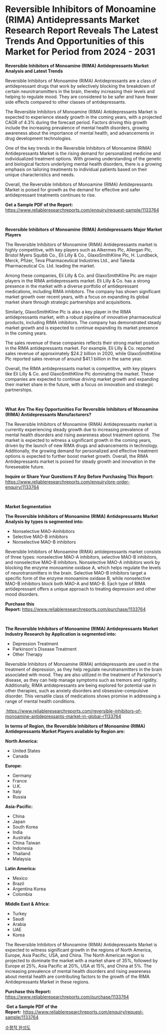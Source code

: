 <p><h1>Reversible Inhibitors of Monoamine (RIMA) Antidepressants Market Research Report Reveals The Latest Trends And Opportunities of this Market for Period from 2024 - 2031</h1></p><p><strong>Reversible Inhibitors of Monoamine (RIMA) Antidepressants Market Analysis and Latest Trends</strong></p>
<p><p>Reversible Inhibitors of Monoamine (RIMA) Antidepressants are a class of antidepressant drugs that work by selectively blocking the breakdown of certain neurotransmitters in the brain, thereby increasing their levels and helping to regulate mood. They are considered to be safer and have fewer side effects compared to other classes of antidepressants.</p><p>The Reversible Inhibitors of Monoamine (RIMA) Antidepressants Market is expected to experience steady growth in the coming years, with a projected CAGR of 4.3% during the forecast period. Factors driving this growth include the increasing prevalence of mental health disorders, growing awareness about the importance of mental health, and advancements in drug development technologies.</p><p>One of the key trends in the Reversible Inhibitors of Monoamine (RIMA) Antidepressants Market is the rising demand for personalized medicine and individualized treatment options. With growing understanding of the genetic and biological factors underlying mental health disorders, there is a growing emphasis on tailoring treatments to individual patients based on their unique characteristics and needs.</p><p>Overall, the Reversible Inhibitors of Monoamine (RIMA) Antidepressants Market is poised for growth as the demand for effective and safer antidepressant treatments continues to rise.</p></p>
<p><strong>Get a Sample PDF of the Report:&nbsp;</strong> <a href="https://www.reliableresearchreports.com/enquiry/request-sample/1133764">https://www.reliableresearchreports.com/enquiry/request-sample/1133764</a></p>
<p>&nbsp;</p>
<p><strong>Reversible Inhibitors of Monoamine (RIMA) Antidepressants Major Market Players</strong></p>
<p><p>The Reversible Inhibitors of Monoamine (RIMA) Antidepressants market is highly competitive, with key players such as Alkermes Plc, Allergan Plc, Bristol Myers Squibb Co., Eli Lilly & Co., GlaxoSmithKline Plc, H. Lundbeck, Merck, Pfizer, Teva Pharmaceutical Industries Ltd., and Takeda Pharmaceutical Co. Ltd. leading the market.</p><p>Among these companies, Eli Lilly & Co. and GlaxoSmithKline Plc are major players in the RIMA antidepressants market. Eli Lilly & Co. has a strong presence in the market with a diverse portfolio of antidepressant medications, including RIMA inhibitors. The company has shown significant market growth over recent years, with a focus on expanding its global market share through strategic partnerships and acquisitions.</p><p>Similarly, GlaxoSmithKline Plc is also a key player in the RIMA antidepressants market, with a robust pipeline of innovative pharmaceutical products, including RIMA inhibitors. The company has demonstrated steady market growth and is expected to continue expanding its market presence in the coming years.</p><p>The sales revenue of these companies reflects their strong market position in the RIMA antidepressants market. For example, Eli Lilly & Co. reported sales revenue of approximately $24.2 billion in 2020, while GlaxoSmithKline Plc reported sales revenue of around $41.1 billion in the same year.</p><p>Overall, the RIMA antidepressants market is competitive, with key players like Eli Lilly & Co. and GlaxoSmithKline Plc dominating the market. These companies are expected to continue driving market growth and expanding their market share in the future, with a focus on innovation and strategic partnerships.</p></p>
<p>&nbsp;</p>
<p><strong>What Are The Key Opportunities For Reversible Inhibitors of Monoamine (RIMA) Antidepressants Manufacturers?</strong></p>
<p><p>The Reversible Inhibitors of Monoamine (RIMA) Antidepressants market is currently experiencing steady growth due to increasing prevalence of mental health disorders and rising awareness about treatment options. The market is expected to witness a significant growth in the coming years, driven by the launch of new RIMA drugs and advancements in technology. Additionally, the growing demand for personalized and effective treatment options is expected to further boost market growth. Overall, the RIMA Antidepressants market is poised for steady growth and innovation in the foreseeable future.</p></p>
<p><strong>Inquire or Share Your Questions If Any Before Purchasing This Report:</strong> <a href="https://www.reliableresearchreports.com/enquiry/pre-order-enquiry/1133764">https://www.reliableresearchreports.com/enquiry/pre-order-enquiry/1133764</a></p>
<p>&nbsp;</p>
<p><strong>Market Segmentation</strong></p>
<p><strong>The Reversible Inhibitors of Monoamine (RIMA) Antidepressants Market Analysis by types is segmented into:</strong></p>
<p><ul><li>Nonselective MAO-Ainhibitors</li><li>Selective MAO-B inhibitors</li><li>Nonselective MAO-B inhibitors</li></ul></p>
<p><p>Reversible Inhibitors of Monoamine (RIMA) antidepressants market consists of three types: nonselective MAO-A inhibitors, selective MAO-B inhibitors, and nonselective MAO-B inhibitors. Nonselective MAO-A inhibitors work by blocking the enzyme monoamine oxidase A, which helps regulate the levels of neurotransmitters in the brain. Selective MAO-B inhibitors target a specific form of the enzyme monoamine oxidase B, while nonselective MAO-B inhibitors block both MAO-A and MAO-B. Each type of RIMA antidepressant offers a unique approach to treating depression and other mood disorders.</p></p>
<p><strong>Purchase this Report:&nbsp;</strong><a href="https://www.reliableresearchreports.com/purchase/1133764">https://www.reliableresearchreports.com/purchase/1133764</a></p>
<p>&nbsp;</p>
<p><strong>The Reversible Inhibitors of Monoamine (RIMA) Antidepressants Market Industry Research by Application is segmented into:</strong></p>
<p><ul><li>Depression Treatment</li><li>Parkinson's Disease Treatment</li><li>Other Therapy</li></ul></p>
<p><p>Reversible Inhibitors of Monoamine (RIMA) antidepressants are used in the treatment of depression, as they help regulate neurotransmitters in the brain associated with mood. They are also utilized in the treatment of Parkinson's disease, as they can help manage symptoms such as tremors and rigidity. Additionally, RIMA antidepressants are being explored for potential use in other therapies, such as anxiety disorders and obsessive-compulsive disorder. This versatile class of medications shows promise in addressing a range of mental health conditions.</p></p>
<p><a href="https://www.reliableresearchreports.com/reversible-inhibitors-of-monoamine-antidepressants-market-in-global-r1133764">&nbsp;https://www.reliableresearchreports.com/reversible-inhibitors-of-monoamine-antidepressants-market-in-global-r1133764</a></p>
<p><strong>In terms of Region, the Reversible Inhibitors of Monoamine (RIMA) Antidepressants Market Players available by Region are:</strong></p>
<p>
    <p> <strong> North America: </strong>
        <ul>
            <li>United States</li>
            <li>Canada</li>
        </ul>
        </p> 
    <p> <strong> Europe: </strong>
        <ul>
            <li>Germany</li>
            <li>France</li>
            <li>U.K.</li>
            <li>Italy</li>
            <li>Russia</li>
        </ul>
        </p> 
    <p> <strong> Asia-Pacific: </strong>
        <ul>
            <li>China</li>
            <li>Japan</li>
            <li>South Korea</li>
            <li>India</li>
            <li>Australia</li>
            <li>China Taiwan</li>
            <li>Indonesia</li>
            <li>Thailand</li>
            <li>Malaysia</li>
        </ul>
        </p> 
    <p> <strong> Latin America: </strong>
        <ul>
            <li>Mexico</li>
            <li>Brazil</li>
            <li>Argentina Korea</li>
            <li>Colombia</li>
        </ul>
        </p> 
    <p> <strong> Middle East & Africa: </strong>
        <ul>
            <li>Turkey</li>
            <li>Saudi</li>
            <li>Arabia</li>
            <li>UAE</li>
            <li>Korea</li>
        </ul>
    </p>
    </p>
<p><p>The Reversible Inhibitors of Monoamine (RIMA) Antidepressants Market is expected to witness significant growth in the regions of North America, Europe, Asia Pacific, USA, and China. The North American region is projected to dominate the market with a market share of 35%, followed by Europe at 25%, Asia Pacific at 20%, USA at 15%, and China at 5%. The increasing prevalence of mental health disorders and rising awareness about mental health are contributing factors to the growth of the RIMA Antidepressants Market in these regions.</p></p>
<p><strong>Purchase this Report: </strong><a href="https://www.reliableresearchreports.com/purchase/1133764">https://www.reliableresearchreports.com/purchase/1133764</a></p>
<p>&nbsp;<strong>Get a Sample PDF of the Report:&nbsp;&nbsp;</strong><a href="https://www.reliableresearchreports.com/enquiry/request-sample/1133764">https://www.reliableresearchreports.com/enquiry/request-sample/1133764</a></p>
<p><strong></strong></p>
<p><p><a href="https://github.com/TrevorKruvalis5678/Market-Research-Report-List-2/blob/main/6080225184007.md">수평적 완성도</a></p></p>